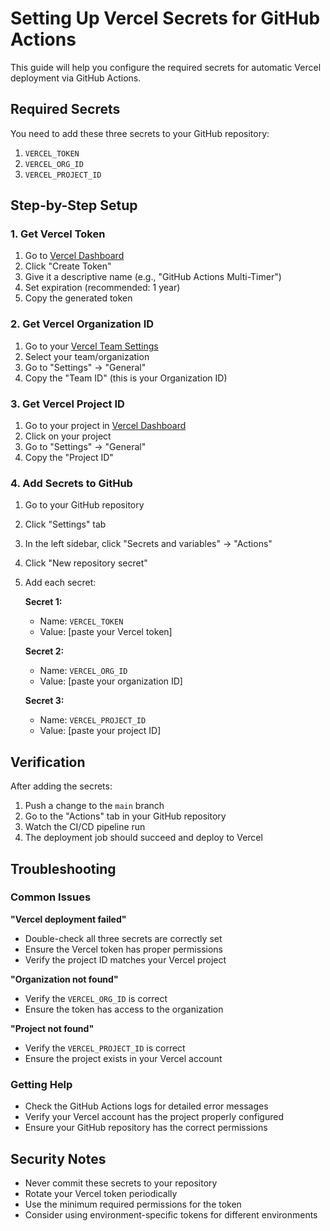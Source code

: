 # Setting Up Vercel Secrets for GitHub Actions

This guide will help you configure the required secrets for automatic Vercel deployment via GitHub Actions.

## Required Secrets

You need to add these three secrets to your GitHub repository:

1. `VERCEL_TOKEN`
2. `VERCEL_ORG_ID`
3. `VERCEL_PROJECT_ID`

## Step-by-Step Setup

### 1. Get Vercel Token

1. Go to [Vercel Dashboard](https://vercel.com/account/tokens)
2. Click "Create Token"
3. Give it a descriptive name (e.g., "GitHub Actions Multi-Timer")
4. Set expiration (recommended: 1 year)
5. Copy the generated token

### 2. Get Vercel Organization ID

1. Go to your [Vercel Team Settings](https://vercel.com/teams)
2. Select your team/organization
3. Go to "Settings" → "General"
4. Copy the "Team ID" (this is your Organization ID)

### 3. Get Vercel Project ID

1. Go to your project in [Vercel Dashboard](https://vercel.com/dashboard)
2. Click on your project
3. Go to "Settings" → "General"
4. Copy the "Project ID"

### 4. Add Secrets to GitHub

1. Go to your GitHub repository
2. Click "Settings" tab
3. In the left sidebar, click "Secrets and variables" → "Actions"
4. Click "New repository secret"
5. Add each secret:

   **Secret 1:**
   - Name: `VERCEL_TOKEN`
   - Value: [paste your Vercel token]

   **Secret 2:**
   - Name: `VERCEL_ORG_ID`
   - Value: [paste your organization ID]

   **Secret 3:**
   - Name: `VERCEL_PROJECT_ID`
   - Value: [paste your project ID]

## Verification

After adding the secrets:

1. Push a change to the `main` branch
2. Go to the "Actions" tab in your GitHub repository
3. Watch the CI/CD pipeline run
4. The deployment job should succeed and deploy to Vercel

## Troubleshooting

### Common Issues

**"Vercel deployment failed"**

- Double-check all three secrets are correctly set
- Ensure the Vercel token has proper permissions
- Verify the project ID matches your Vercel project

**"Organization not found"**

- Verify the `VERCEL_ORG_ID` is correct
- Ensure the token has access to the organization

**"Project not found"**

- Verify the `VERCEL_PROJECT_ID` is correct
- Ensure the project exists in your Vercel account

### Getting Help

- Check the GitHub Actions logs for detailed error messages
- Verify your Vercel account has the project properly configured
- Ensure your GitHub repository has the correct permissions

## Security Notes

- Never commit these secrets to your repository
- Rotate your Vercel token periodically
- Use the minimum required permissions for the token
- Consider using environment-specific tokens for different environments
